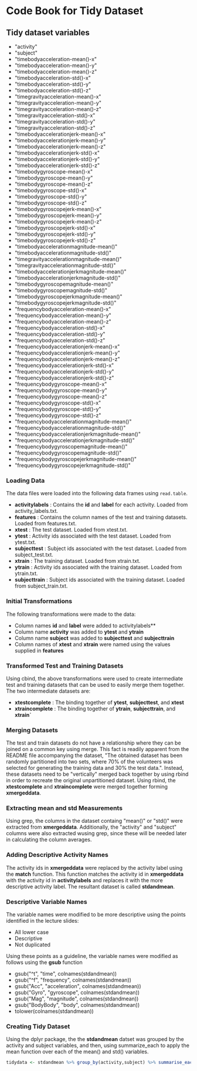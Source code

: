 # Code Book for Tidy Dataset

## Tidy dataset variables
* "activity"
* "subject"
* "timebodyacceleration-mean()-x"                 
* "timebodyacceleration-mean()-y"                
* "timebodyacceleration-mean()-z"                 
* "timebodyacceleration-std()-x"                 
* "timebodyacceleration-std()-y"                  
* "timebodyacceleration-std()-z"                 
* "timegravityacceleration-mean()-x"              
* "timegravityacceleration-mean()-y"             
* "timegravityacceleration-mean()-z"              
* "timegravityacceleration-std()-x"              
* "timegravityacceleration-std()-y"               
* "timegravityacceleration-std()-z"              
* "timebodyaccelerationjerk-mean()-x"             
* "timebodyaccelerationjerk-mean()-y"            
* "timebodyaccelerationjerk-mean()-z"             
* "timebodyaccelerationjerk-std()-x"             
* "timebodyaccelerationjerk-std()-y"              
* "timebodyaccelerationjerk-std()-z"             
* "timebodygyroscope-mean()-x"                    
* "timebodygyroscope-mean()-y"                   
* "timebodygyroscope-mean()-z"                    
* "timebodygyroscope-std()-x"                    
* "timebodygyroscope-std()-y"                     
* "timebodygyroscope-std()-z"                    
* "timebodygyroscopejerk-mean()-x"                
* "timebodygyroscopejerk-mean()-y"               
* "timebodygyroscopejerk-mean()-z"                
* "timebodygyroscopejerk-std()-x"                
* "timebodygyroscopejerk-std()-y"                 
* "timebodygyroscopejerk-std()-z"                
* "timebodyaccelerationmagnitude-mean()"          
* "timebodyaccelerationmagnitude-std()"          
* "timegravityaccelerationmagnitude-mean()"       
* "timegravityaccelerationmagnitude-std()"       
* "timebodyaccelerationjerkmagnitude-mean()"      
* "timebodyaccelerationjerkmagnitude-std()"      
* "timebodygyroscopemagnitude-mean()"             
* "timebodygyroscopemagnitude-std()"             
* "timebodygyroscopejerkmagnitude-mean()"         
* "timebodygyroscopejerkmagnitude-std()"         
* "frequencybodyacceleration-mean()-x"            
* "frequencybodyacceleration-mean()-y"           
* "frequencybodyacceleration-mean()-z"            
* "frequencybodyacceleration-std()-x"            
* "frequencybodyacceleration-std()-y"             
* "frequencybodyacceleration-std()-z"            
* "frequencybodyaccelerationjerk-mean()-x"        
* "frequencybodyaccelerationjerk-mean()-y"       
* "frequencybodyaccelerationjerk-mean()-z"        
* "frequencybodyaccelerationjerk-std()-x"        
* "frequencybodyaccelerationjerk-std()-y"         
* "frequencybodyaccelerationjerk-std()-z"        
* "frequencybodygyroscope-mean()-x"               
* "frequencybodygyroscope-mean()-y"              
* "frequencybodygyroscope-mean()-z"               
* "frequencybodygyroscope-std()-x"               
* "frequencybodygyroscope-std()-y"                
* "frequencybodygyroscope-std()-z"               
* "frequencybodyaccelerationmagnitude-mean()"     
* "frequencybodyaccelerationmagnitude-std()"     
* "frequencybodyaccelerationjerkmagnitude-mean()" 
* "frequencybodyaccelerationjerkmagnitude-std()" 
* "frequencybodygyroscopemagnitude-mean()"        
* "frequencybodygyroscopemagnitude-std()"        
* "frequencybodygyroscopejerkmagnitude-mean()"    
* "frequencybodygyroscopejerkmagnitude-std()"  

### Loading Data
The data files were loaded into the following data frames using `read.table`.
* **activitylabels** : Contains the **id** and **label** for each activity.  Loaded from activity_labels.txt.
* **features** : Contains the column names of the test and training datasets.  Loaded from features.txt.
* **xtest** : The test dataset.  Loaded from xtest.txt.
* **ytest** : Activity ids associated with the test dataset.  Loaded from ytest.txt.
* **subjecttest** : Subject ids associated with the test dataset.  Loaded from subject_test.txt.
* **xtrain** : The training dataset.  Loaded from xtrain.txt.
* **ytrain** : Activity ids associated with the training dataset.  Loaded from ytrain.txt.
* **subjecttrain** : Subject ids associated with the training dataset.  Loaded from subject_train.txt.

### Initial Transformations
The following transformations were made to the data:
* Column names **id** and **label** were added to activitylabels**
* Column name **activity** was added to **ytest** and **ytrain**
* Column name **subject** was added to **subjecttest** and **subjecttrain**
* Column names of **xtest** and **xtrain** were named using the values supplied in **features**

### Transformed Test and Training Datasets
Using cbind, the above transformations were used to create intermediate test and training datasets that can be used to easily merge them together.  The two intermediate datasets are:
* **xtestcomplete** : The binding together of **ytest**, **subjecttest**, and **xtest**
* **xtraincomplete** : The binding together of **ytrain**, **subjecttrain**, and **xtrain`**

### Merging Datasets
The test and train datasets do not have a relationship where they can be joined on a common key using merge.  This fact is readily apparent from the README file accompanying the dataset, "The obtained dataset has been randomly partitioned into two sets, where 70% of the volunteers was selected for generating the training data and 30% the test data.".  Instead, these datasets need to be "vertically" merged back together by using rbind in order to recreate the original unpartitioned dataset.  Using rbind, the **xtestcomplete** and **xtraincomplete** were merged together forming **xmergeddata**.

### Extracting mean and std Measurements
Using grep, the columns in the dataset containg "mean()" or "std()" were extracted from **xmergeddata**.  Additionally, the "activity" and "subject" columns were also extracted wusing grep, since these will be needed later in calculating the column averages.

### Adding Descriptive Activity Names
The activity ids in **xmergeddata** were replaced by the activity label using the **match** function.  This function matches the activity id in **xmergeddata** with the activity id in **activitylabels** and replaces it with the more descriptive activity label.  The resultant dataset is called **stdandmean**.

### Descriptive Variable Names
The variable names were modified to be more descriptive using the points identified in the lecture slides:
* All lower case
* Descriptive
* Not duplicated

Using these points as a guideline, the variable names were modified as follows using the **gsub** function
* gsub("^t", "time", colnames(stdandmean))
* gsub("^f", "frequency", colnames(stdandmean))
* gsub("Acc", "acceleration", colnames(stdandmean))
* gsub("Gyro", "gyroscope", colnames(stdandmean))
* gsub("Mag", "magnitude", colnames(stdandmean))
* gsub("BodyBody", "body", colnames(stdandmean))
* tolower(colnames(stdandmean))

### Creating Tidy Dataset
Using the dplyr package, the the **stdandmean** datset was grouped by the activity and subject variables, and then, using summarize_each to apply the mean function over each of the mean() and std() variables.
```r
tidydata <- stdandmean %>% group_by(activity,subject) %>% summarise_each(funs(mean),-subject,-activity)
```
